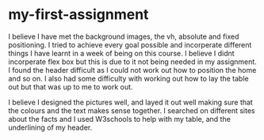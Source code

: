 # my-first-assignment

I believe I have met the background images, the vh, absolute and fixed positioning. I tried to achieve every goal possible and incorperate different things I have learnt in a week of being on this course. I believe I didnt incorperate flex box but this is due to it not being needed in my assignment. I found the header difficult as I could not work out how to position the home and so on. I also had some difficulty with working out how to lay the table out but that was up to me to work out. 

I believe I designed the pictures well, and layed it out well making sure that the colours and the text makes sense together. I searched on different sites about the facts and I used W3schools to help with my table, and the underlining of my header. 